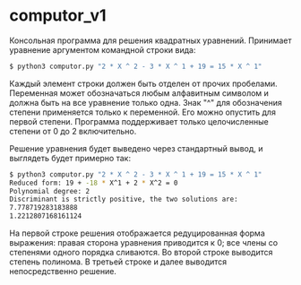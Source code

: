 # computor_v1

Консольная программа для решения квадратных уравнений. Принимает уравнение аргументом командной строки вида:

```bash
$ python3 computor.py "2 * X ^ 2 - 3 * X ^ 1 + 19 = 15 * X ^ 1"
```

Каждый элемент строки должен быть отделен от прочих пробелами. Переменная может обозначаться любым алфавитным символом и должна быть на все уравнение только одна. Знак "^" для обозначения степени применяется только к переменной. Его можно опустить для первой степени. Программа поддерживает только целочисленные степени от 0 до 2 включительно.

Решение уравнения будет выведено через стандартный вывод, и выглядеть будет примерно так:

```bash
$ python3 computor.py "2 * X ^ 2 - 3 * X ^ 1 + 19 = 15 * X ^ 1"
Reduced form: 19 + -18 * X^1 + 2 * X^2 = 0
Polynomial degree: 2
Discriminant is strictly positive, the two solutions are:
7.778719283183888
1.2212807168161124
```

На первой строке решения отображается редуцированная форма выражения: правая сторона уравнения приводится к 0; все члены со степенями одного порядка сливаются. Во второй строке выводится степень полинома. В третьей строке и далее выводится непосредственно решение.
